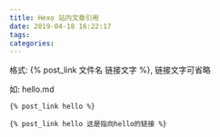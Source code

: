 ```yaml
---
title: Hexo 站内文章引用
date: 2019-04-18 16:22:17
tags:
categories:
---
```

格式: {% post_link 文件名 链接文字 %}, 链接文字可省略

如: hello.md
```
{% post_link hello %}
```
```
{% post_link hello 这是指向hello的链接 %}
```
